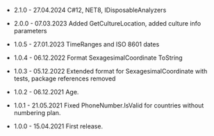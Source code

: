 
* 2.1.0	- 27.04.2024 C#12, NET8, IDisposableAnalyzers

* 2.0.0	- 07.03.2023 Added GetCultureLocation, added culture info parameters

* 1.0.5	- 27.01.2023 TimeRanges and ISO 8601 dates
* 1.0.4	- 06.12.2022 Format SexagesimalCoordinate ToString
* 1.0.3	- 05.12.2022 Extended format for SexagesimalCoordinate with tests, package references removed
* 1.0.2	- 06.12.2021 Age.
* 1.0.1	- 21.05.2021 Fixed PhoneNumber.IsValid for countries without numbering plan.
* 1.0.0	- 15.04.2021 First release.
